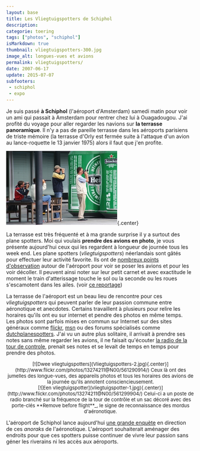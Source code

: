 ```yaml
---
layout: base
title: Les Vliegtuigspotters de Schiphol
description: 
categorie: toering
tags: ["photos", "schiphol"]
isMarkdown: true
thumbnail: vliegtuigspotters-300.jpg
image_alt: longues-vues et avions
permalink: vliegtuigspotters/
date: 2007-06-17
update: 2015-07-07
subfooters:
 - schiphol
 - expo
---
```




Je suis passé **à Schiphol** (l'aéroport d'Amsterdam) samedi matin pour voir un ami qui passait à Amsterdam pour rentrer chez lui à Ouagadougou. J'ai profité du voyage pour aller regarder les navions sur **la terrasse panoramique**. Il n'y a pas de pareille terrasse dans les aéroports parisiens de triste mémoire (la terrasse d'Orly est fermée suite à l'attaque d'un avion au lance-roquette le 13 janvier 1975) alors il faut que j'en profite.

![longues-vues et avions](vliegtuigspotters-300.jpg){.center}

La terrasse est très fréquenté et à ma grande surprise il y a surtout des plane spotters. Moi qui voulais **prendre des avions en photo**, je vous présente aujourd'hui ceux qui les regardent à longueur de journée tous les week end. Les plane spotters (*vliegtuigspotters*) néerlandais sont gâtés pour effectuer leur activité favorite. Ils ont de [nombreux points d'observation](http://www.schipholview.nl/index_spotinfo.html) autour de l'aéroport pour voir se poser les avions et pour les voir décoller. Il peuvent ainsi noter sur leur petit carnet et avec exactitude le moment le train d'atterissage touche le sol ou la seconde ou les roues s'escamotent dans les ailes. (voir [ce reportage](http://www.blablablog.nl/B1038127581/C2137970906/E1521887349/index.html))

La terrasse de l'aéroport est un beau lieu de rencontre pour ces *vliegtuigspotters* qui peuvent parler de leur passion commune entre aéronotique et anecdotes.  Certains travaillent à plusieurs pour relire les horaires qu'ils ont eu sur internet et pendre des photos en même temps. Les photos sont parfois mises en commun sur Internet sur des sites généraux comme [flickr](http://www.flickr.com/groups/28713840@N00/pool/), [msn](http://groups.msn.com/spottersprikbord) ou des forums spécialisés comme [dutchplanespotters](http://www.dutchplanespotters.nl/). J'ai vu un autre plus solitaire, il arrivait à prendre ses notes sans même regarder les avions, il ne faisait qu'écouter [la radio de la tour de controle](http://www.schipholview.nl/index_frequencies.html), prenait ses notes et se levait de temps en temps pour prendre des photos.

<!-- HTML -->
<div style="text-align:center; margin: auto; width:510px; vertical-align:top; text-align-center; font-size:small;">
<!-- / HTML -->
[![Dwee vliegtuigspotters](Vliegtuigspotters-2.jpg){.center}](http://www.flickr.com/photos/13274211@N00/561290914/)  
Ceux là ont des jumelles des longue-vues, des appareils photos et tous les horaires des avions de la journée qu'ils annotent consciencieusement.
<!-- HTML -->
</div>
<!-- / HTML -->

<!-- HTML -->
<div style="text-align:center; margin: auto; width:510px; vertical-align:top; text-align-center; font-size:small;">
<!-- / HTML -->
[![Een vliegtuigspotter](vliegtuigspotter-1.jpg){.center}](http://www.flickr.com/photos/13274211@N00/561299904/)  
Celui-ci a un poste de radio branché sur la fréquence de la tour de contrôle et un sac décoré avec des porte-clés **Remove before flight**_, le signe de reconnaissance des mordus d'aéronotique.
<!-- HTML -->
</div>
<!-- / HTML -->

L'aéroport de Schiphol lance aujourd'hui [une grande enquète](http://www.blikopnieuws.nl/bericht/51455) en direction de ces *anoraks* de l'aéronotique. L'aéroport souhaiterait aménager des endroits pour que ces spotters puisse continuer de vivre leur passion sans géner les riverains ni les accès aux aéroports.
